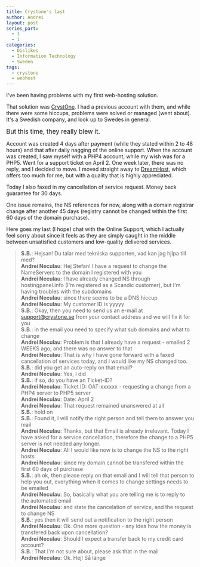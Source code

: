 ```yaml
---
title: Crystone's last
author: Andrei
layout: post
series_part:
  - 1
  - 1
categories:
  - Dislikes
  - Information Technology
  - Sweden
tags:
  - crystone
  - webhost
---
```

I've been having problems with my first web-hosting solution.

That solution was [CrystOne][1]. I had a previous account with them, and while there were some hiccups, problems were solved or managed (went about). It's a Swedish company, and look up to Swedes in general.

<big>But this time, they really blew it.</big>



Account was created 4 days after payment (while they stated within 2 to 48 hours) and that after daily nagging of the online support. When the account was created, I saw myself with a PHP4 account, while my wish was for a PHP5. Went for a support ticket on April 2. One week later, there was no reply, and I decided to move. I moved straight away to [DreamHost][2], which offers too much for me, but with a quality that is highly appreciated.

Today I also faxed in my cancellation of service request. Money back guarantee for 30 days.

One issue remains, the NS references for now, along with a domain registrar change after another 45 days (registry cannot be changed within the first 60 days of the domain purchase).

Here goes my last (I hope) chat with the Online Support, which I actually feel sorry about since it feels as they are simply caught in the middle between unsatisfied customers and low-quality delivered services.

> **S.B.**: Hejsan! Du talar med tekniska supporten, vad kan jag hjlpa till med?  
> **Andrei Neculau**: Hej Stefan! I have a request to change the NameServers to the domain I registered with you  
> **Andrei Neculau**: I have already changed NS through hostingpanel.info (I'm registered as a Scandic customer), but I'm having troubles with the subdomains  
> **Andrei Neculau**: since there seems to be a DNS hiccup  
> **Andrei Neculau**: My customer ID is yyyyy  
> **S.B.**: Okay, then you need to send us an e-mail at support@crystone.se from your contact address and we will fix it for you  
> **S.B.**: in the email you need to specify what sub domains and what to change  
> **Andrei Neculau**: Problem is that I already have a request - emailed 2 WEEKS ago, and there was no answer to that  
> **Andrei Neculau**: That is why I have gone forward with a faxed cancellation of services today, and I would like my NS changed too.  
> **S.B.**: did you get an auto-reply on that email?  
> **Andrei Neculau**: Yes, I did  
> **S.B.**: if so, do you have an Ticket-ID?  
> **Andrei Neculau**: Ticket ID: OAT-xxxxxx - requesting a change from a PHP4 server to PHP5 server  
> **Andrei Neculau**: Date: April 2  
> **Andrei Neculau**: That request remained unanswered at all  
> **S.B.**: hold on  
> **S.B.**: Found it, I will notify the right person and tell them to answer you mail  
> **Andrei Neculau**: Thanks, but that Email is already irrelevant. Today I have asked for a service cancellation, therefore the change to a PHP5 server is not needed any longer.  
> **Andrei Neculau**: All I would like now is to change the NS to the right hosts  
> **Andrei Neculau**: since my domain cannot be transfered within the first 60 days of purchase  
> **S.B.**: ah ok, then please reply on that email and I will tell that person to help you out, everything when it comes to change settings needs to be emailed  
> **Andrei Neculau**: So, basically what you are telling me is to reply to the automated email  
> **Andrei Neculau**: and state the cancelation of service, and the request to change NS  
> **S.B.**: yes then it will send out a notification to the right person  
> **Andrei Neculau**: Ok. One more question - any idea how the money is transfered back upon cancellation?  
> **Andrei Neculau**: Should I expect a transfer back to my credit card account?  
> **S.B.**: That I'm not sure about, please ask that in the mail  
> **Andrei Neculau**: Ok. Hej! Så länge

 [1]: http://www.crystone.eu
 [2]: http://www.dreamhost.com